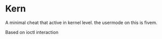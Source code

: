 # Kern
A minimal cheat that active in kernel level. the usermode on this is fivem.

Based on ioctl interaction